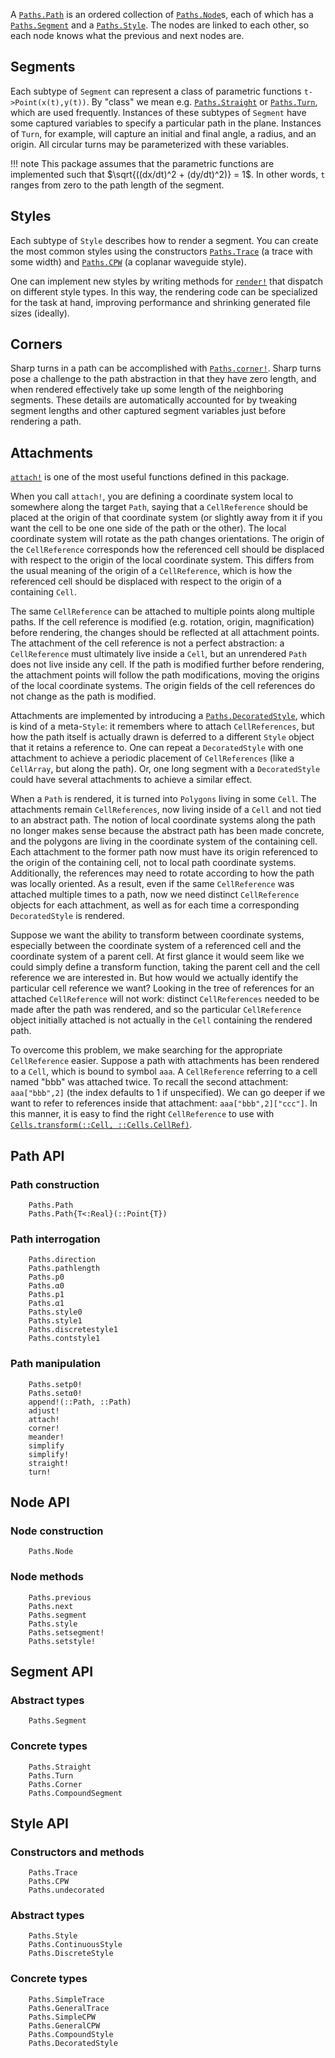 A [`Paths.Path`](@ref) is an ordered collection of [`Paths.Node`](@ref)s, each of which
has a [`Paths.Segment`](@ref) and a [`Paths.Style`](@ref). The nodes are linked to each
other, so each node knows what the previous and next nodes are.

## Segments

Each subtype of `Segment` can represent a class of parametric functions
`t->Point(x(t),y(t))`. By "class" we mean e.g. [`Paths.Straight`](@ref) or [`Paths.Turn`](@ref),
which are used frequently. Instances of these subtypes of `Segment` have some captured
variables to specify a particular path in the plane. Instances of `Turn`, for example, will
capture an initial and final angle, a radius, and an origin. All circular turns may be
parameterized with these variables.

!!! note
    This package assumes that the parametric functions are
    implemented such that $\sqrt{((dx/dt)^2 + (dy/dt)^2)} = 1$. In other words, `t` ranges
    from zero to the path length of the segment.

## Styles

Each subtype of `Style` describes how to render a segment. You can create the most common
styles using the constructors [`Paths.Trace`](@ref) (a trace with some width) and
[`Paths.CPW`](@ref) (a coplanar waveguide style).

One can implement new styles by writing methods for [`render!`](@ref) that dispatch on
different style types. In this way, the rendering code can be specialized for the task at
hand, improving performance and shrinking generated file sizes (ideally).

## Corners

Sharp turns in a path can be accomplished with [`Paths.corner!`](@ref). Sharp turns pose a
challenge to the path abstraction in that they have zero length, and when rendered
effectively take up some length of the neighboring segments. These details are
automatically accounted for by tweaking segment lengths and other captured segment variables
just before rendering a path.

## Attachments

[`attach!`](@ref) is one of the most useful functions defined in this package.

When you call `attach!`, you are defining a coordinate system local to somewhere along the
target `Path`, saying that a `CellReference` should be placed at the origin of that
coordinate system (or slightly away from it if you want the cell to be one one side of the
path or the other). The local coordinate system will rotate as the path changes
orientations. The origin of the `CellReference` corresponds how the referenced cell should
be displaced with respect to the origin of the local coordinate system. This differs from
the usual meaning of the origin of a `CellReference`, which is how the referenced cell
should be displaced with respect to the origin of a containing `Cell`.

The same `CellReference` can be attached to multiple points along multiple paths. If the
cell reference is modified (e.g. rotation, origin, magnification) before rendering, the
changes should be reflected at all attachment points. The attachment of the cell reference
is not a perfect abstraction: a `CellReference` must ultimately live inside a `Cell`, but
an unrendered `Path` does not live inside any cell. If the path is modified further before
rendering, the attachment points will follow the path modifications, moving the origins of
the local coordinate systems. The origin fields of the cell references do not change as the
path is modified.

Attachments are implemented by introducing a [`Paths.DecoratedStyle`](@ref), which is kind
of a meta-`Style`: it remembers where to attach `CellReferences`, but how the path itself is
actually drawn is deferred to a different `Style` object that it retains a reference to. One
can repeat a `DecoratedStyle` with one attachment to achieve a periodic placement of
`CellReferences` (like a `CellArray`, but along the path). Or, one long segment with a
`DecoratedStyle` could have several attachments to achieve a similar effect.

When a `Path` is rendered, it is turned into `Polygons` living in some `Cell`. The
attachments remain `CellReferences`, now living inside of a `Cell` and not tied to an
abstract path. The notion of local coordinate systems along the path no longer makes sense
because the abstract path has been made concrete, and the polygons are living in the
coordinate system of the containing cell. Each attachment to the former path now must have
its origin referenced to the origin of the containing cell, not to local path coordinate
systems. Additionally, the references may need to rotate according to how the path was
locally oriented. As a result, even if the same `CellReference` was attached multiple times
to a path, now we need distinct `CellReference` objects for each attachment, as well as for
each time a corresponding `DecoratedStyle` is rendered.

Suppose we want the ability to transform between coordinate systems, especially between the
coordinate system of a referenced cell and the coordinate system of a parent cell. At first
glance it would seem like we could simply define a transform function, taking the parent
cell and the cell reference we are interested in. But how would we actually identify the
particular cell reference we want? Looking in the tree of references for an attached
`CellReference` will not work: distinct `CellReferences` needed to be made after the path
was rendered, and so the particular `CellReference` object initially attached is not
actually in the `Cell` containing the rendered path.

To overcome this problem, we make searching for the appropriate `CellReference` easier.
Suppose a path with attachments has been rendered to a `Cell`, which is bound to symbol
`aaa`. A `CellReference` referring to a cell named "bbb" was attached twice. To recall the
second attachment: `aaa["bbb",2]` (the index defaults to 1 if unspecified). We can go deeper
if we want to refer to references inside that attachment: `aaa["bbb",2]["ccc"]`. In this
manner, it is easy to find the right `CellReference` to use with
[`Cells.transform(::Cell, ::Cells.CellRef)`](@ref).

## Path API

### Path construction

```@docs
    Paths.Path
    Paths.Path{T<:Real}(::Point{T})
```
### Path interrogation

```@docs
    Paths.direction
    Paths.pathlength
    Paths.p0
    Paths.α0
    Paths.p1
    Paths.α1
    Paths.style0
    Paths.style1
    Paths.discretestyle1
    Paths.contstyle1
```
### Path manipulation

```@docs
    Paths.setp0!
    Paths.setα0!
    append!(::Path, ::Path)
    adjust!
    attach!
    corner!
    meander!
    simplify
    simplify!
    straight!
    turn!
```

## Node API

### Node construction

```@docs
    Paths.Node
```

### Node methods

```@docs
    Paths.previous
    Paths.next
    Paths.segment
    Paths.style
    Paths.setsegment!
    Paths.setstyle!
```

## Segment API

### Abstract types

```@docs
    Paths.Segment
```

### Concrete types

```@docs
    Paths.Straight
    Paths.Turn
    Paths.Corner
    Paths.CompoundSegment
```

## Style API

### Constructors and methods

```@docs
    Paths.Trace
    Paths.CPW
    Paths.undecorated
```

### Abstract types

```@docs
    Paths.Style
    Paths.ContinuousStyle
    Paths.DiscreteStyle
```

### Concrete types

```@docs
    Paths.SimpleTrace
    Paths.GeneralTrace
    Paths.SimpleCPW
    Paths.GeneralCPW
    Paths.CompoundStyle
    Paths.DecoratedStyle
```
